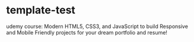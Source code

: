 # template-test
udemy course: Modern HTML5, CSS3, and JavaScript to build Responsive and Mobile Friendly projects for your dream portfolio and resume!
